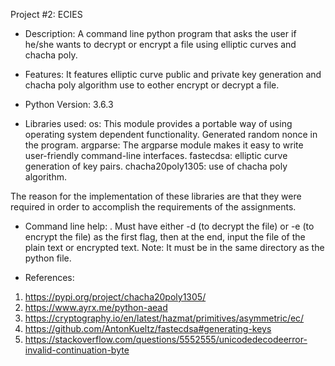 Project #2: ECIES

- Description:
A command line python program that asks the user if he/she wants
to decrypt or encrypt a file using elliptic curves and chacha poly.

- Features:
It features elliptic curve public and private key generation and chacha poly algorithm use to eother encrypt or decrypt a file.

- Python Version:
3.6.3

- Libraries used:
os: This module provides a portable way of using operating system dependent functionality. Generated random nonce in the program.
argparse: The argparse module makes it easy to write user-friendly command-line interfaces.
fastecdsa: elliptic curve generation of key pairs.
chacha20poly1305: use of chacha poly algorithm.

The reason for the implementation of these libraries are that they were required in order to accomplish the requirements of the assignments.

- Command line help:
. Must have either -d (to decrypt the file) or -e (to encrypt the file) as the first flag, then at the end, input the file of the plain text or encrypted text.
Note: It must be in the same directory as the python file.

- References:
1. https://pypi.org/project/chacha20poly1305/
2. https://www.ayrx.me/python-aead
3. https://cryptography.io/en/latest/hazmat/primitives/asymmetric/ec/
4. https://github.com/AntonKueltz/fastecdsa#generating-keys
5. https://stackoverflow.com/questions/5552555/unicodedecodeerror-invalid-continuation-byte
